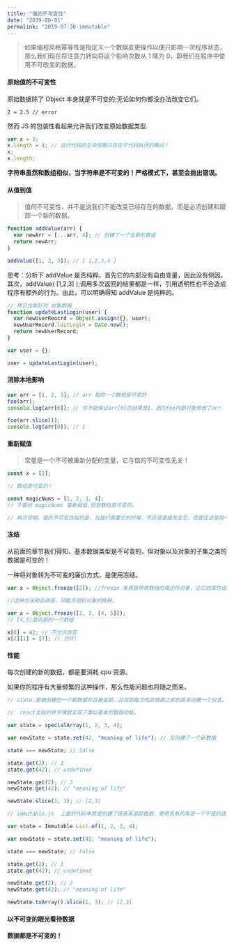 ```yaml
---
title: "值的不可变性"
date: "2019-08-01"
permalink: "2019-07-30-immutable"
---
```


> 如果编程风格幂等性是指定义一个数据变更操作以便只影响一次程序状态，那么我们现在将注意力转向将这个影响次数从 1 降为 0，即我们在程序中使用不可改变的数据。

#### 原始值的不可变性

原始数据除了 Object 本身就是不可变的;无论如何你都没办法改变它们。

`2 = 2.5 // error`

然而 JS 的包装性看起来允许我们改变原始数据类型.

```js
var x = 2;
x.length = 4; // 这行代码的生命周期只存在于代码执行的瞬间！
x;
x.length;
```

**字符串虽然和数组相似，当字符串是不可变的！严格模式下，甚至会抛出错误。**

#### 从值到值

> 值的不可变性，并不是说我们不能改变已经存在的数据，而是必须创建和跟踪一个新的数据。

```js
function addValue(arr) {
  var newArr = [...arr, 4]; // 创建了一个全新的数组
  return newArr;
}

addValue([1, 2, 3]); // [ 1,2,3,4 ]
```

思考：分析下 addValue 是否纯粹，首先它的内部没有自由变量，因此没有侧因。其次，addValue( [1,2,3] );调用多次返回的结果都是一样，引用透明性也不会造成程序有额外的行为。由此，可以明确得知 addValue 是纯粹的。

```js
// 拷贝也能针对 对象数据
function updateLastLogin(user) {
  var newUserReocrd = Object.assign({}, user);
  newUserRecord.lastLogin = Date.now();
  return newUserRecord;
}

var user = {};

user = updateLastLogin(user);
```

#### 消除本地影响

```js
var arr = [1, 2, 3]; // arr 指向一个数组是可变的
foo(arr);
console.log(arr[0]); // 你不能保证arr[0]的结果是1，因为foo内部可能修改了arr

foo(arr.slice());
console.log(arr[0]); // 1
```

#### 重新赋值

> 常量是一个不可被重新分配的变量，它与值的不可变性无关！

```js
const x = [2];

// 数组是可变的！

const magicNums = [1, 2, 3, 4];
// 不要给 magicNums 重新赋值,但是数组是可变的。

// 再次说明，值的不可变性指的是，当我们需要它的时候，不应该直接改变它，而是应该使用一个全新的数据。
```

#### 冻结

从前面的章节我们得知，基本数据类型是不可变的，但对象以及对象的子集之类的数据是可变的！

一种将对象转为不可变的廉价方式，是使用冻结。

```js
var x = Object.freeze([2]); //freeze 本质是修改数组的描述符对象，让它的属性设置为不可配置(non-reconfigurabel)，并且使对象本身不可扩展，也就是不可添加新的属性。

//这种方法的诟病是，只能冻结到对象的皮肤。

var x = Object.freeze([2, 3, [4, 5]]);
// [4,5]是内部的一个数组

x[0] = 42; // 不允许改变
x[2][1] = [7]; // 允许!
```

#### 性能

每次创建的新的数据，都是要消耗 cpu 资源。

如果你的程序有大量频繁的这种操作，那么性能问题也将随之而来。

```js
// state 是被创建的一个新数据并且被追踪，并追踪每次改变根据之前的版本创建一个分支。

//  react文档的井字棋就实现了类似基本的跟踪功能。

var state = specialArray(1, 2, 3, 4);

var newState = state.set(42, "meaning of life"); // 又创建了一个新数据

state === newState; // false

state.get(2); // 3
state.get(42); // undefined

newState.get(2); // 3
newState.get(42); // "meaning of life"

newState.slice(1, 3); // [2,3]

// immutable.js  上面的代码本质是创建了链表来追踪数据，使用先有的库是一个不错的选择

var state = Immutable.List.of(1, 2, 3, 4);

var newState = state.set(42, "meaning of life");

state === newState; // false

state.get(2); // 3
state.get(42); // undefined

newState.get(2); // 3
newState.get(42); // "meaning of life"

newState.toArray().slice(1, 3); // [2,3]
```

#### 以不可变的眼光看待数据

**数据都是不可变的！**

